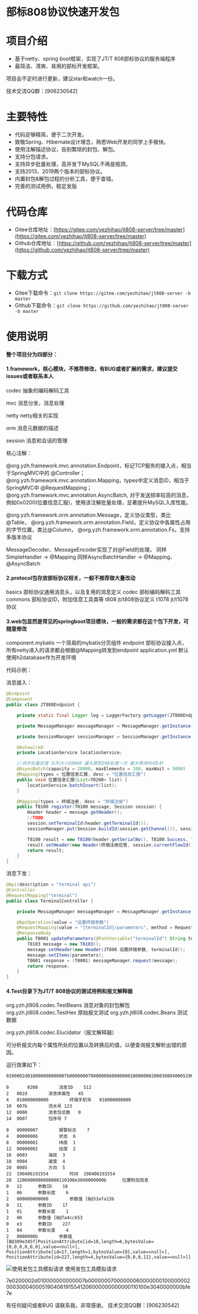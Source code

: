 部标808协议快速开发包
===============
# 项目介绍
* 基于netty、spring boot框架，实现了JT/T 808部标协议的服务端程序
* 最简洁、清爽、易用的部标开发框架。

项目会不定时进行更新，建议star和watch一份。

技术交流QQ群：[906230542]

# 主要特性
* 代码足够精简，便于二次开发。
* 致敬Spring、Hibernate设计理念，熟悉Web开发的同学上手极快。
* 使用注解描述协议，告别繁琐的封包、解包。
* 支持分包请求。
* 支持异步批量处理，高并发下MySQL不再是瓶颈。
* 支持2013、2019两个版本的部标协议。
* 内置封包&解包过程的分析工具，便于查错。
* 完善的测试用例，稳定发版

# 代码仓库
 * Gitee仓库地址：[https://gitee.com/yezhihao/jt808-server/tree/master](https://gitee.com/yezhihao/jt808-server/tree/master)
 * Github仓库地址：[https://github.com/yezhihao/jt808-server/tree/master](https://github.com/yezhihao/jt808-server/tree/master)

# 下载方式
 * Gitee下载命令：`git clone https://gitee.com/yezhihao/jt808-server -b master`
 * Github下载命令：`git clone https://github.com/yezhihao/jt808-server -b master`


# 使用说明

#### 整个项目分为四部分：

#### 1.framework，核心模块，不推荐修改，有BUG或者扩展的需求，建议提交issues或者联系本人

 codec 抽象的编码解码工具 
 
 mvc 消息分发，消息处理
 
 netty netty相关的实现
 
 orm 消息元数据的描述
 
 session 消息和会话的管理
 
核心注解：

@org.yzh.framework.mvc.annotation.Endpoint，标记TCP服务的接入点，相当于SpringMVC中的 @Controller；
@org.yzh.framework.mvc.annotation.Mapping，types中定义消息ID，相当于SpringMVC中 @RequestMapping；
@org.yzh.framework.mvc.annotation.AsyncBatch, 对于发送频率较高的消息，例如0x0200(位置信息汇报)，使用该注解批量处理，显著提升MySQL入库性能。

@org.yzh.framework.orm.annotation.Message，定义协议类型，类比@Table，
@org.yzh.framework.orm.annotation.Field，定义协议中各属性占用的字节位置，类比@Column，
@org.yzh.framework.orm.annotation.Fs，支持多版本协议

MessageDecoder、MessageEncoder实现了对@Field的处理，
同样SimpleHandler -> @Mapping
同样AsyncBatchHandler -> @Mapping、@AsyncBatch 


#### 2.protocol包存放部标协议相关，一般不推荐做大量改动
basics 部标协议通用消息头，以及复用的消息定义
codec 部标编码解码工具
commons 部标协议ID，附加信息工具类等
t808 jt/t808协议定义
t1078 jt/t1078协议

#### 3.web包显然是常见的springboot项目模块，一般的需求都在这个包下开发，可随意修改

component.mybatis 一个简易的mybatis分页组件
endpoint 部标协议接入点，所有netty进入的请求都会根据@Mapping转发到endpoint
application.yml 默认使用h2database作为开发环境

代码示例：

消息接入：
```java
@Endpoint
@Component
public class JT808Endpoint {

    private static final Logger log = LoggerFactory.getLogger(JT808Endpoint.class.getSimpleName());

    private MessageManager messageManager = MessageManager.getInstance();

    private SessionManager sessionManager = SessionManager.getInstance();

    @Autowired
    private LocationService locationService;

    //异步批量处理 队列大小20000 最大累积200处理一次 最大等待时间5秒
    @AsyncBatch(capacity = 20000, maxElements = 200, maxWait = 5000)
    @Mapping(types = 位置信息汇报, desc = "位置信息汇报")
    public void 位置信息汇报(List<T0200> list) {
        locationService.batchInsert(list);
    }

    @Mapping(types = 终端注册, desc = "终端注册")
    public T8100 register(T0100 message, Session session) {
        Header header = message.getHeader();
        //TODO
        session.setTerminalId(header.getTerminalId());
        sessionManager.put(Session.buildId(session.getChannel()), session);

        T8100 result = new T8100(header.getSerialNo(), T8100.Success, "test_token");
        result.setHeader(new Header(终端注册应答, session.currentFlowId(), header.getMobileNo()));
        return result;
    }
}
```

消息下发：
```java
@Api(description = "terminal api")
@Controller
@RequestMapping("terminal")
public class TerminalController {

    private MessageManager messageManager = MessageManager.getInstance();

    @ApiOperation(value = "设置终端参数")
    @RequestMapping(value = "{terminalId}/parameters", method = RequestMethod.POST)
    @ResponseBody
    public T0001 updateParameters(@PathVariable("terminalId") String terminalId, @RequestBody List<TerminalParameter> parameters) {
        T8103 message = new T8103();
        message.setHeader(new Header(JT808.设置终端参数, terminalId));
        message.setItems(parameters);
        T0001 response = (T0001) messageManager.request(message);
        return response;
    }
}
```
#### 4.Test目录下为JT/T 808协议的测试用例和报文解释器

org.yzh.jt808.codec.TestBeans 消息对象的封包解包
org.yzh.jt808.codec.TestHex 原始报文测试
org.yzh.jt808.codec.Beans 测试数据

org.yzh.jt808.codec.Elucidator（报文解释器）

可分析报文内每个属性所处的位置以及转换后的值，以便查询报文解析出错的原因。

运行效果如下：
```
0200002d010000000000007b000000070000000600000001000000020003000400051904061915541206000000000000110100e3040000000bfe

0       0200		消息ID	512
2	002d		消息体属性	45
4	010000000000		终端手机号	010000000000
10	007b		流水号	123
12	0000		消息包总数	0
14	0007		包序号	7

0	00000007		报警标志	7
4	00000006		状态	6
8	00000001		纬度	1
12	00000002		经度	2
16	0003		海拔	3
18	0004		速度	4
20	0005		方向	5
22	190406191554		时间	190406191554
28	1206000000000000110100e3040000000b		位置附加信息	
0	12		参数ID	18
1	06		参数长度	6
2	000000000000		参数值	[B@33afa13b
0	11		参数ID	17
1	01		参数长度	1
2	00		参数值	[B@7a4ccb53
0	e3		参数ID	227
1	04		参数长度	4
2	0000000b		参数值	[B@309e345f[PositionAttribute[id=18,length=6,bytesValue={0,0,0,0,0,0},value=<null>], PositionAttribute[id=17,length=1,bytesValue={0},value=<null>], PositionAttribute[id=227,length=4,bytesValue={0,0,0,11},value=<null>]]
```

![使用发包工具模拟请求](https://images.gitee.com/uploads/images/2019/0705/162745_9becaf08_670717.png)
使用发包工具模拟请求

7e0200002d010000000000007b000000070000000600000001000000020003000400051904061915541206000000000000110100e3040000000bfe7e

有任何疑问或者BUG 请联系我，非常感谢。
技术交流QQ群：[906230542]
